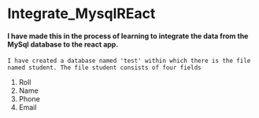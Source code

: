 # Integrate_MysqlREact

#### I have made this in the process of learning to integrate the data from the MySql database to the react app.

`I have created a database named 'test' within which there is the file named student. The file student consists of four fields`

1. Roll
2. Name
3. Phone
4. Email
